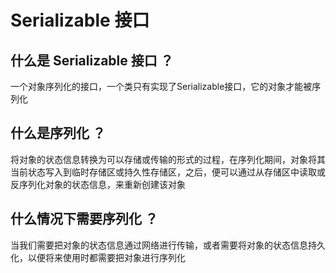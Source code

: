 # Serializable 接口

## 什么是 Serializable 接口 ？

一个对象序列化的接口，一个类只有实现了Serializable接口，它的对象才能被序列化

## 什么是序列化 ？

将对象的状态信息转换为可以存储或传输的形式的过程，在序列化期间，对象将其当前状态写入到临时存储区或持久性存储区，之后，便可以通过从存储区中读取或反序列化对象的状态信息，来重新创建该对象

## 什么情况下需要序列化 ？

当我们需要把对象的状态信息通过网络进行传输，或者需要将对象的状态信息持久化，以便将来使用时都需要把对象进行序列化

